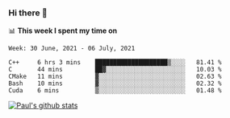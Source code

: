 ### Hi there 👋

📊 **This week I spent my time on**
<!--START_SECTION:waka-->
```text
Week: 30 June, 2021 - 06 July, 2021

C++     6 hrs 3 mins    ████████████████████▒░░░░   81.41 % 
C       44 mins         ██▓░░░░░░░░░░░░░░░░░░░░░░   10.03 % 
CMake   11 mins         ▓░░░░░░░░░░░░░░░░░░░░░░░░   02.63 % 
Bash    10 mins         ▓░░░░░░░░░░░░░░░░░░░░░░░░   02.32 % 
Cuda    6 mins          ▒░░░░░░░░░░░░░░░░░░░░░░░░   01.48 % 
```
<!--END_SECTION:waka-->


[![Paul's github stats](https://github-readme-stats.vercel.app/api?username=mickeyouyou&theme=dracula&show_icons=true)](https://github.com/anuraghazra/github-readme-stats)
